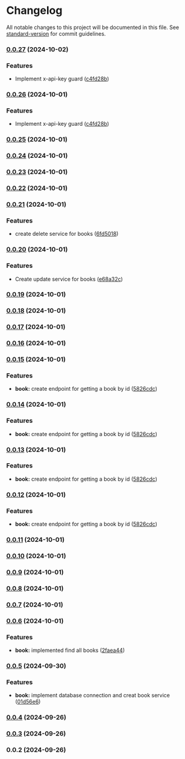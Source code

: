 # Changelog

All notable changes to this project will be documented in this file. See [standard-version](https://github.com/conventional-changelog/standard-version) for commit guidelines.

### [0.0.27](https://github.com/esgiraldop/library-nest-js/compare/v0.0.25...v0.0.27) (2024-10-02)


### Features

* Implement x-api-key guard ([c4fd28b](https://github.com/esgiraldop/library-nest-js/commit/c4fd28bc772f8539ee9ea64b2582d8c3a320afc8))

### [0.0.26](https://github.com/esgiraldop/library-nest-js/compare/v0.0.25...v0.0.26) (2024-10-01)


### Features

* Implement x-api-key guard ([c4fd28b](https://github.com/esgiraldop/library-nest-js/commit/c4fd28bc772f8539ee9ea64b2582d8c3a320afc8))

### [0.0.25](https://github.com/esgiraldop/library-nest-js/compare/v0.0.24...v0.0.25) (2024-10-01)

### [0.0.24](https://github.com/esgiraldop/library-nest-js/compare/v0.0.23...v0.0.24) (2024-10-01)

### [0.0.23](https://github.com/esgiraldop/library-nest-js/compare/v0.0.22...v0.0.23) (2024-10-01)

### [0.0.22](https://github.com/esgiraldop/library-nest-js/compare/v0.0.21...v0.0.22) (2024-10-01)

### [0.0.21](https://github.com/esgiraldop/library-nest-js/compare/v0.0.20...v0.0.21) (2024-10-01)


### Features

* create delete service for books ([6fd5018](https://github.com/esgiraldop/library-nest-js/commit/6fd5018f8ed6eb14bc7e5028777a8ea59af01897))

### [0.0.20](https://github.com/esgiraldop/library-nest-js/compare/v0.0.19...v0.0.20) (2024-10-01)


### Features

* Create update service for books ([e68a32c](https://github.com/esgiraldop/library-nest-js/commit/e68a32c71a2c68b072c90c6faace937e4c7adc16))

### [0.0.19](https://github.com/esgiraldop/library-nest-js/compare/v0.0.18...v0.0.19) (2024-10-01)

### [0.0.18](https://github.com/esgiraldop/library-nest-js/compare/v0.0.17...v0.0.18) (2024-10-01)

### [0.0.17](https://github.com/esgiraldop/library-nest-js/compare/v0.0.16...v0.0.17) (2024-10-01)

### [0.0.16](https://github.com/esgiraldop/library-nest-js/compare/v0.0.15...v0.0.16) (2024-10-01)

### [0.0.15](https://github.com/esgiraldop/library-nest-js/compare/v0.0.14...v0.0.15) (2024-10-01)


### Features

* **book:** create endpoint for getting a book by id ([5826cdc](https://github.com/esgiraldop/library-nest-js/commit/5826cdcc8ecce9907d8e4ef5945b3441ff288342))

### [0.0.14](https://github.com/esgiraldop/library-nest-js/compare/v0.0.11...v0.0.14) (2024-10-01)

### Features

- **book:** create endpoint for getting a book by id ([5826cdc](https://github.com/esgiraldop/library-nest-js/commit/5826cdcc8ecce9907d8e4ef5945b3441ff288342))

### [0.0.13](https://github.com/esgiraldop/library-nest-js/compare/v0.0.11...v0.0.13) (2024-10-01)

### Features

- **book:** create endpoint for getting a book by id ([5826cdc](https://github.com/esgiraldop/library-nest-js/commit/5826cdcc8ecce9907d8e4ef5945b3441ff288342))

### [0.0.12](https://github.com/esgiraldop/library-nest-js/compare/v0.0.11...v0.0.12) (2024-10-01)

### Features

- **book:** create endpoint for getting a book by id ([5826cdc](https://github.com/esgiraldop/library-nest-js/commit/5826cdcc8ecce9907d8e4ef5945b3441ff288342))

### [0.0.11](https://github.com/esgiraldop/library-nest-js/compare/v0.0.10...v0.0.11) (2024-10-01)

### [0.0.10](https://github.com/esgiraldop/library-nest-js/compare/v0.0.9...v0.0.10) (2024-10-01)

### [0.0.9](https://github.com/esgiraldop/library-nest-js/compare/v0.0.8...v0.0.9) (2024-10-01)

### [0.0.8](https://github.com/esgiraldop/library-nest-js/compare/v0.0.7...v0.0.8) (2024-10-01)

### [0.0.7](https://github.com/esgiraldop/library-nest-js/compare/v0.0.6...v0.0.7) (2024-10-01)

### [0.0.6](https://github.com/esgiraldop/library-nest-js/compare/v0.0.5...v0.0.6) (2024-10-01)

### Features

- **book:** implemented find all books ([2faea44](https://github.com/esgiraldop/library-nest-js/commit/2faea4444eaf1c6db06ca43144253c0013230438))

### [0.0.5](https://github.com/esgiraldop/library-nest-js/compare/v0.0.4...v0.0.5) (2024-09-30)

### Features

- **book:** implement database connection and creat book service ([01d56e6](https://github.com/esgiraldop/library-nest-js/commit/01d56e6d76ce40df44b3ded7199a39bc1322b4a8))

### [0.0.4](https://github.com/esgiraldop/library-nest-js/compare/v0.0.3...v0.0.4) (2024-09-26)

### [0.0.3](https://github.com/esgiraldop/library-nest-js/compare/v0.0.2...v0.0.3) (2024-09-26)

### 0.0.2 (2024-09-26)
